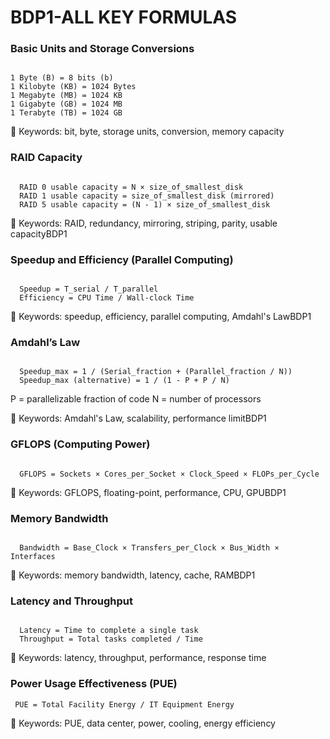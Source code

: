 # BDP1-ALL KEY FORMULAS

### Basic Units and Storage Conversions
<pre><code> 
1 Byte (B) = 8 bits (b) 
1 Kilobyte (KB) = 1024 Bytes 
1 Megabyte (MB) = 1024 KB 
1 Gigabyte (GB) = 1024 MB 
1 Terabyte (TB) = 1024 GB 
</code></pre>

🔑 Keywords: bit, byte, storage units, conversion, memory capacity

### RAID Capacity
<pre><code> 
  RAID 0 usable capacity = N × size_of_smallest_disk 
  RAID 1 usable capacity = size_of_smallest_disk (mirrored) 
  RAID 5 usable capacity = (N - 1) × size_of_smallest_disk 
</code></pre>

🔑 Keywords: RAID, redundancy, mirroring, striping, parity, usable capacityBDP1

### Speedup and Efficiency (Parallel Computing)
<pre><code> 
  Speedup = T_serial / T_parallel 
  Efficiency = CPU Time / Wall-clock Time 
</code></pre>

🔑 Keywords: speedup, efficiency, parallel computing, Amdahl's LawBDP1

### Amdahl’s Law
<pre><code> 
  Speedup_max = 1 / (Serial_fraction + (Parallel_fraction / N)) 
  Speedup_max (alternative) = 1 / (1 - P + P / N) 
</code></pre>

P = parallelizable fraction of code
N = number of processors

🔑 Keywords: Amdahl's Law, scalability, performance limitBDP1

### GFLOPS (Computing Power)
<pre><code> 
  GFLOPS = Sockets × Cores_per_Socket × Clock_Speed × FLOPs_per_Cycle 
</code></pre>

🔑 Keywords: GFLOPS, floating-point, performance, CPU, GPUBDP1

### Memory Bandwidth
<pre><code> 
  Bandwidth = Base_Clock × Transfers_per_Clock × Bus_Width × Interfaces 
</code></pre>

🔑 Keywords: memory bandwidth, latency, cache, RAMBDP1

### Latency and Throughput
<pre><code> 
  Latency = Time to complete a single task 
  Throughput = Total tasks completed / Time 
</code></pre>

🔑 Keywords: latency, throughput, performance, response time


### Power Usage Effectiveness (PUE)
<pre><code> PUE = Total Facility Energy / IT Equipment Energy </code></pre>
🔑 Keywords: PUE, data center, power, cooling, energy efficiency

